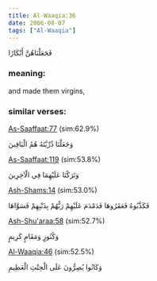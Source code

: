 ```yaml
---
title: Al-Waaqia:36
date: 2006-08-07
tags: ["Al-Waaqia"]
---
```

فَجَعَلْنَاهُنَّ أَبْكَارًا
### meaning: 
and made them virgins,
### similar verses: 

[As-Saaffaat:77](/37/77) (sim:62.9%)

وَجَعَلْنَا ذُرِّيَّتَهُ هُمُ الْبَاقِينَ

[As-Saaffaat:119](/37/119) (sim:53.8%)

وَتَرَكْنَا عَلَيْهِمَا فِي الْآخِرِينَ

[Ash-Shams:14](/91/14) (sim:53.0%)

فَكَذَّبُوهُ فَعَقَرُوهَا فَدَمْدَمَ عَلَيْهِمْ رَبُّهُمْ بِذَنْبِهِمْ فَسَوَّاهَا

[Ash-Shu'araa:58](/26/58) (sim:52.7%)

وَكُنُوزٍ وَمَقَامٍ كَرِيمٍ

[Al-Waaqia:46](/56/46) (sim:52.5%)

وَكَانُوا يُصِرُّونَ عَلَى الْحِنْثِ الْعَظِيمِ
